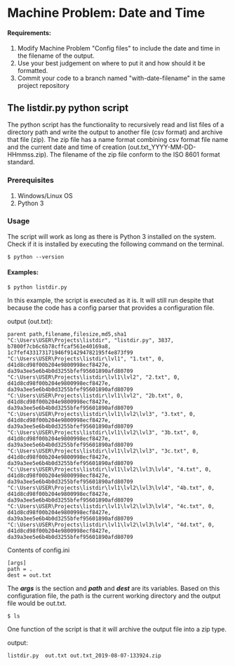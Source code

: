 # Machine Problem: Date and Time

#### Requirements: 

1. Modify Machine Problem "Config files" to include the date and time in the filename of the output.
2. Use your best judgement on where to put it and how should it be formatted.
3. Commit your code to a branch named "with-date-filename" in the same project repository

## The listdir.py python script

The python script has the functionality to recursively read and list files of a directory path and write the output to another file (csv format) and archive that file (zip). The zip file has a name format combining csv format file name and the current date and time of creation (out.txt_YYYY-MM-DD-HHmmss.zip). The filename of the zip file conform to the ISO 8601 format standard.

### Prerequisites
1. Windows/Linux OS
2. Python 3

### Usage
The script will work as long as there is Python 3 installed on the system.
Check if it is installed by executing the following command on the terminal.
```
$ python --version
```

#### Examples:
```
$ python listdir.py
```
In this example, the script is executed as it is. It will still run despite that because the code has a config parser that provides a configuration file.

output (out.txt):
```
parent path,filename,filesize,md5,sha1
"C:\Users\USER\Projects\listdir", "listdir.py", 3837, b7800f7cb6c6b78cffcaf561e40169a8, 1c7fef433173171946f914294782195f4e873f99
"C:\Users\USER\Projects\listdir\lvl1", "1.txt", 0, d41d8cd98f00b204e9800998ecf8427e, da39a3ee5e6b4b0d3255bfef95601890afd80709
"C:\Users\USER\Projects\listdir\lvl1\lvl2", "2.txt", 0, d41d8cd98f00b204e9800998ecf8427e, da39a3ee5e6b4b0d3255bfef95601890afd80709
"C:\Users\USER\Projects\listdir\lvl1\lvl2", "2b.txt", 0, d41d8cd98f00b204e9800998ecf8427e, da39a3ee5e6b4b0d3255bfef95601890afd80709
"C:\Users\USER\Projects\listdir\lvl1\lvl2\lvl3", "3.txt", 0, d41d8cd98f00b204e9800998ecf8427e, da39a3ee5e6b4b0d3255bfef95601890afd80709
"C:\Users\USER\Projects\listdir\lvl1\lvl2\lvl3", "3b.txt", 0, d41d8cd98f00b204e9800998ecf8427e, da39a3ee5e6b4b0d3255bfef95601890afd80709
"C:\Users\USER\Projects\listdir\lvl1\lvl2\lvl3", "3c.txt", 0, d41d8cd98f00b204e9800998ecf8427e, da39a3ee5e6b4b0d3255bfef95601890afd80709
"C:\Users\USER\Projects\listdir\lvl1\lvl2\lvl3\lvl4", "4.txt", 0, d41d8cd98f00b204e9800998ecf8427e, da39a3ee5e6b4b0d3255bfef95601890afd80709
"C:\Users\USER\Projects\listdir\lvl1\lvl2\lvl3\lvl4", "4b.txt", 0, d41d8cd98f00b204e9800998ecf8427e, da39a3ee5e6b4b0d3255bfef95601890afd80709
"C:\Users\USER\Projects\listdir\lvl1\lvl2\lvl3\lvl4", "4c.txt", 0, d41d8cd98f00b204e9800998ecf8427e, da39a3ee5e6b4b0d3255bfef95601890afd80709
"C:\Users\USER\Projects\listdir\lvl1\lvl2\lvl3\lvl4", "4d.txt", 0, d41d8cd98f00b204e9800998ecf8427e, da39a3ee5e6b4b0d3255bfef95601890afd80709
```
Contents of config.ini
```
[args]
path = .
dest = out.txt
```
The ***args*** is the section and ***path*** and ***dest*** are its variables. Based on this configuration file, the path is the current working directory and the output file would be out.txt.

```
$ ls
```
One function of the script is that it will archive the output file into a zip type.

output:
```
listdir.py  out.txt out.txt_2019-08-07-133924.zip
```